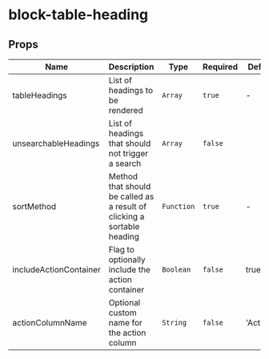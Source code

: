 # block-table-heading

## Props

<!-- @vuese:block-table-heading:props:start -->
|Name|Description|Type|Required|Default|
|---|---|---|---|---|
|tableHeadings|List of headings to be rendered|`Array`|`true`|-|
|unsearchableHeadings|List of headings that should not trigger a search|`Array`|`false`||
|sortMethod|Method that should be called as a result of clicking a sortable heading|`Function`|`true`|-|
|includeActionContainer|Flag to optionally include the action container|`Boolean`|`false`|true|
|actionColumnName|Optional custom name for the action column|`String`|`false`|'Actions'|

<!-- @vuese:block-table-heading:props:end -->


